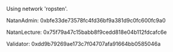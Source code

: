 Using network 'ropsten'.

  NatanAdmin: 0xbfe33de73578fc4fd36bf9a381d9c0fc600fc9a0

  NatanLecture: 0x75f79a47c15babb8f9cedd818e04b112fdcafc6e

  Validator: 0xdd9b79269ae173c7f04707afa91664bb0585046a
